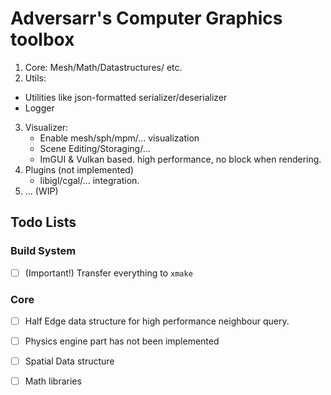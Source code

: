 # Adversarr's Computer Graphics toolbox

1. Core: Mesh/Math/Datastructures/ etc.
2. Utils: 
  - Utilities like json-formatted serializer/deserializer
  - Logger
3. Visualizer:
   - Enable mesh/sph/mpm/... visualization
   - Scene Editing/Storaging/...
   - ImGUI & Vulkan based. high performance, no block when rendering.
4. Plugins (not implemented)
   - libigl/cgal/... integration.
5. ... (WIP)


## Todo Lists

### Build System

- [ ] (Important!) Transfer everything to `xmake`

### Core

- [ ] Half Edge data structure for high performance neighbour query.
- [ ] Physics engine part has not been implemented
- [ ] Spatial Data structure
- [ ] Math libraries


